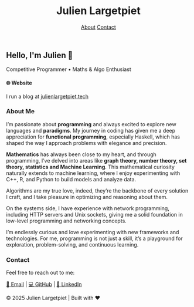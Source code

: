   <header>
    <h1>Julien Largetpiet</h1>
    <nav>
      <a href="#about">About</a>
      <a href="#contact">Contact</a>
    </nav>
  </header>

  <section class="hero">
    <div class="hero-content">
      <h2>Hello, I'm Julien 👋</h2>
      <p>Competitive Programmer • Maths & Algo Enthusiast</p>
    </div>
  </section>

<h4>🌐 Website</h4>
<p>I run a blog at <a href="https://julienlargetpiet.tech">julienlargetpiet.tech</a></p>


  <section id="about">
    <h3>About Me</h3>
    
<p>I’m passionate about <b>programming</b> and always excited to explore new languages and <b>paradigms</b>. My journey in coding has given me a deep appreciation for <b>functional programming</b>, especially Haskell, which has shaped the way I approach problems with elegance and precision.</p>

<p><b>Mathematics</b> has always been close to my heart, and through programming, I’ve delved into areas like <b>graph theory, number theory, set theory, statistics and Machine Learning</b>. This mathematical curiosity naturally extends to machine learning, where I enjoy experimenting with C++, R, and Python to build models and analyze data.</p>

<p>Algorithms are my true love, indeed, they’re the backbone of every solution I craft, and I take pleasure in optimizing and reasoning about them.</p>

<p>On the systems side, I have experience with network programming, including HTTP servers and Unix sockets, giving me a solid foundation in low-level programming and networking concepts.</p>

<p>I’m endlessly curious and love experimenting with new frameworks and technologies. For me, programming is not just a skill, it’s a playground for exploration, problem-solving, and continuous learning.</p>
    
  </section>
 
  <section id="contact">
    <h3>Contact</h3>
    <p>Feel free to reach out to me:</p>
    <p>
      <a href="mailto:julien@example.com">📧 Email</a> |
      <a href="https://github.com/julienlargetpiet" target="_blank">💻 GitHub</a> |
      <a href="https://www.linkedin.com/in/YOUR-LINK" target="_blank">🔗 LinkedIn</a>
    </p>
  </section>

  <footer>
    <p>© 2025 Julien Largetpiet | Built with ❤️</p>
  </footer>


